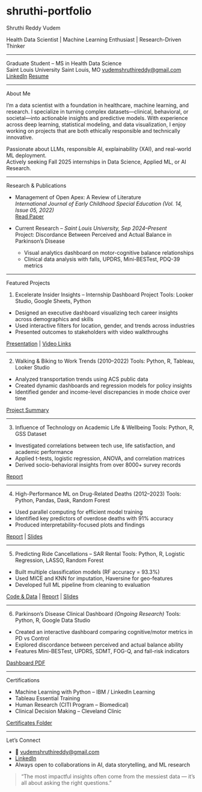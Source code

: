 # shruthi-portfolio
 
 Shruthi Reddy Vudem

Health Data Scientist | Machine Learning Enthusiast | Research-Driven Thinker

---

Graduate Student – MS in Health Data Science  
Saint Louis University 
Saint Louis, MO 
vudemshruthireddy@gmail.com 
[LinkedIn](https://www.linkedin.com/in/shruthi-reddy-vudem1410/) 
[Resume](./VSR_RESUMEZ_F.pdf)

---

 About Me

I’m a data scientist with a foundation in healthcare, machine learning, and research. I specialize in turning complex datasets—clinical, behavioral, or societal—into actionable insights and predictive models. With experience across deep learning, statistical modeling, and data visualization, I enjoy working on projects that are both ethically responsible and technically innovative.

Passionate about LLMs, responsible AI, explainability (XAI), and real-world ML deployment.  
Actively seeking Fall 2025 internships in Data Science, Applied ML, or AI Research.

---

 Research & Publications

- Management of Open Apex: A Review of Literature  
  *International Journal of Early Childhood Special Education (Vol. 14, Issue 05, 2022)*  
  [Read Paper](https://www.researchgate.net/publication/387414570)

- Current Research – *Saint Louis University, Sep 2024–Present*  
  Project: Discordance Between Perceived and Actual Balance in Parkinson’s Disease  
  - Visual analytics dashboard on motor-cognitive balance relationships  
  - Clinical data analysis with falls, UPDRS, Mini-BESTest, PDQ-39 metrics

---

 Featured Projects

 1. Excelerate Insider Insights – Internship Dashboard Project
Tools: Looker Studio, Google Sheets, Python
- Designed an executive dashboard visualizing tech career insights across demographics and skills
- Used interactive filters for location, gender, and trends across industries
- Presented outcomes to stakeholders with video walkthroughs

[Presentation](./Project_1_Excelerate_Dashboard/Excelerate%20Looker%20Studio%20Presentation%20(1).pdf) | [Video Links](./Project_1_Excelerate_Dashboard/Excelerate_links_shru.docx)

---

 2. Walking & Biking to Work Trends (2010–2022)
Tools: Python, R, Tableau, Looker Studio
- Analyzed transportation trends using ACS public data
- Created dynamic dashboards and regression models for policy insights
- Identified gender and income-level discrepancies in mode choice over time

[Project Summary](./Project_2_Biking_Trends/Walking+and+Biking+to+Work+Trends.docx)

---

 3. Influence of Technology on Academic Life & Wellbeing
Tools: Python, R, GSS Dataset
- Investigated correlations between tech use, life satisfaction, and academic performance
- Applied t-tests, logistic regression, ANOVA, and correlation matrices
- Derived socio-behavioral insights from over 8000+ survey records

[Report](./Project_3_Tech_Influence/INFLUENCE_DOC.pdf)

---

 4. High-Performance ML on Drug-Related Deaths (2012–2023)
Tools: Python, Pandas, Dask, Random Forest
- Used parallel computing for efficient model training
- Identified key predictors of overdose deaths with 91% accuracy
- Produced interpretability-focused plots and findings

[Report](./Project_1_Excelerate_Dashboard/ACCIDENTAL_1.html) | [Slides](./Project_1_Excelerate_Dashboard/ACCIDENTAL_SHRUTHI_PPT.pptx)

---

 5. Predicting Ride Cancellations – SAR Rental
Tools: Python, R, Logistic Regression, LASSO, Random Forest
- Built multiple classification models (RF accuracy = 93.3%)
- Used MICE and KNN for imputation, Haversine for geo-features
- Developed full ML pipeline from cleaning to evaluation

[Code & Data](./SAR_Rental.csv) | [Report](./Project_5_SAR_Cancellation/SAR_SHRUTHI.docx) | [Slides](./Project_5_SAR_Cancellation/SAR_SHRUTHI.pptx)

---

 6. Parkinson’s Disease Clinical Dashboard *(Ongoing Research)*
Tools: Python, R, Google Data Studio
- Created an interactive dashboard comparing cognitive/motor metrics in PD vs Control
- Explored discordance between perceived and actual balance ability
- Features Mini-BESTest, UPDRS, SDMT, FOG-Q, and fall-risk indicators

[Dashboard PDF](./Research/PARKINSON'S_DB%20(1).pdf)

---

 Certifications
- Machine Learning with Python – IBM / LinkedIn Learning
- Tableau Essential Training
- Human Research (CITI Program – Biomedical)
- Clinical Decision Making – Cleveland Clinic

[Certificates Folder](./Certifications/certificates%20(1).pdf)

---

 Let’s Connect
- 📧 vudemshruthireddy@gmail.com  
- [LinkedIn](https://www.linkedin.com/in/shruthi-reddy-vudem1410/)  
- Always open to collaborations in AI, data storytelling, and ML research

> “The most impactful insights often come from the messiest data — it’s all about asking the right questions.”
